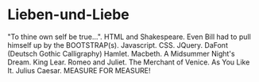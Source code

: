 # Lieben-und-Liebe
"To thine own self be true...".  HTML and Shakespeare.
Even Bill had to pull himself up by the BOOTSTRAP(s).
Javascript.
CSS.
JQuery.
DaFont (Deutsch Gothic Calligraphy)
Hamlet.
Macbeth.
A Midsummer Night's Dream.
King Lear.
Romeo and Juliet.
The Merchant of Venice.
As You Like It.
Julius Caesar.
MEASURE FOR MEASURE!


